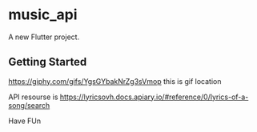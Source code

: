 # music_api

A new Flutter project.

## Getting Started

https://giphy.com/gifs/YgsGYbakNrZg3sVmop this is gif location


API resourse is 
https://lyricsovh.docs.apiary.io/#reference/0/lyrics-of-a-song/search

Have FUn
